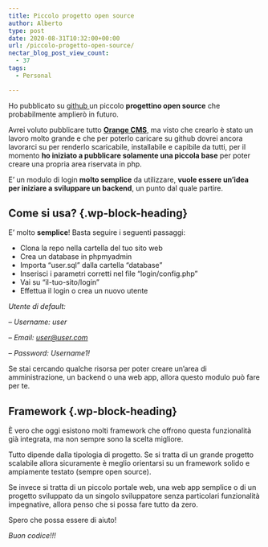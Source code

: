 ```yaml
---
title: Piccolo progetto open source
author: Alberto
type: post
date: 2020-08-31T10:32:00+00:00
url: /piccolo-progetto-open-source/
nectar_blog_post_view_count:
  - 37
tags:
  - Personal

---
```

Ho pubblicato su&nbsp;<a href="https://github.com/" target="_blank" rel="noreferrer noopener">github&nbsp;</a>un piccolo&nbsp;**progettino open source**&nbsp;che probabilmente amplierò in futuro.

Avrei voluto pubblicare tutto&nbsp;**<a href="https://orange.albertoreineri.it/" target="_blank" rel="noreferrer noopener">Orange CMS</a>**, ma visto che crearlo è stato un lavoro molto grande e che per poterlo caricare su github dovrei ancora lavorarci su per renderlo scaricabile, installabile e capibile da tutti, per il momento&nbsp;**ho iniziato a pubblicare solamente una piccola base**&nbsp;per poter creare una propria area riservata in php.

E’ un modulo di login&nbsp;**molto semplice**&nbsp;da utilizzare,&nbsp;**vuole essere un’idea per iniziare a sviluppare un backend**, un punto dal quale partire.

## Come si usa? {.wp-block-heading}

E’ molto&nbsp;**semplice**! Basta seguire i seguenti passaggi:

  * Clona la repo nella cartella del tuo sito web
  * Crea un database in phpmyadmin
  * Importa “user.sql” dalla cartella “database”
  * Inserisci i parametri corretti nel file “login/config.php”
  * Vai su “il-tuo-sito/login”
  * Effettua il login o crea un nuovo utente

_Utente di default:_

_– Username: user_

_– Email:&nbsp;user@user.com&nbsp;_

_– Password: Username1!_

Se stai cercando qualche risorsa per poter creare un’area di amministrazione, un backend o una web app, allora questo modulo può fare per te.

## Framework {.wp-block-heading}

È vero che oggi esistono molti framework che offrono questa funzionalità già integrata, ma non sempre sono la scelta migliore.

Tutto dipende dalla tipologia di progetto. Se si tratta di un grande progetto scalabile allora sicuramente è meglio orientarsi su un framework solido e ampiamente testato (sempre open source).

Se invece si tratta di un piccolo portale web, una web app semplice o di un progetto sviluppato da un singolo sviluppatore senza particolari funzionalità impegnative, allora penso che si possa fare tutto da zero.

Spero che possa essere di aiuto!

_Buon codice!!!_